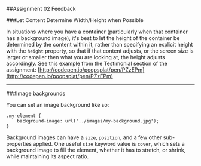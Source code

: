 ##Assignment 02 Feedback

###Let Content Determine Width/Height when Possible

In situations where you have a container (particularly when that container has a background image), it's best to let the height of the container be determined by the content within it, rather than specifying an explicit height with the `height` property, so that if that content adjusts, or the screen size is larger or smaller then what you are looking at, the height adjusts accordingly. See this example from the Testimonial section of the assignment: [http://codepen.io/poopsplat/pen/PZzEPm](http://codepen.io/poopsplat/pen/PZzEPm)

---

###Image backgrounds

You can set an image background like so:
```
.my-element {
    background-image: url('../images/my-background.jpg');
}
```
Background images can have a `size`, `position`, and a few other sub-properties applied. One useful `size` keyword value is `cover`, which sets a background image to fill the element, whether it has to stretch, or shrink, while maintaining its aspect ratio.